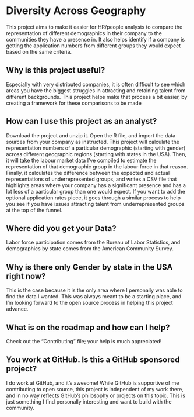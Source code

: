 # Diversity Across Geography
This project aims to make it easier for HR/people analysts to compare the representation of different demographics in their company to the communities they have a presence in. It also helps identify if a company is getting the application numbers from different groups they would expect based on the same criteria. 

## Why is this project useful? 
Especially with very distributed companies, it is often difficult to see which areas you have the biggest struggles in attracting and retaining talent from different backgrounds. This project helps make that process a bit easier, by creating a framework for these comparisons to be made

## How can I use this project as an analyst?
Download the project and unzip it. Open the R file, and import the data sources from your company as instructed. This project will calculate the representation numbers of a particular demographic (starting with gender) across different geographic regions (starting with states in the USA). Then, it will take the labour market data I’ve compiled to estimate the representation of that demographic group in the labour force in that reason. Finally, it calculates the difference between the expected and actual representations of underrepresented groups, and writes a CSV file that highlights areas where your company has a significant presence and has a lot less of a particular group than one would expect. If you want to add the optional application rates piece, it goes through a similar process to help you see if you have issues attracting talent from underrepresented groups at the top of the funnel.

## Where did you get your Data?
Labor force participation comes from the Bureau of Labor Statistics, and demographics by state comes from the American Community Survey.

## Why is there only Gender by state in the USA right now?
This is the case because it is the only area where I personally was able to find the data I wanted. This was always meant to be a starting place, and I’m looking forward to the open source process in helping this project advance.

## What is on the roadmap and how can I help?
Check out the “Contributing” file; your help is much appreciated!

## You work at GitHub. Is this a GitHub sponsored project?
I do work at GitHub, and it’s awesome! While GitHub is supportive of me contributing to open source, this project is independent of my work there, and in no way reflects GitHub’s philosophy or projects on this topic. This is just something I find personally interesting and want to build with the community. 
